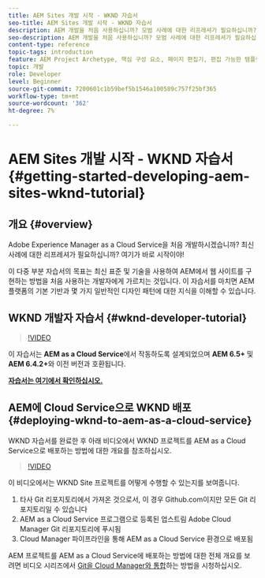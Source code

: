 ```yaml
---
title: AEM Sites 개발 시작 - WKND 자습서
seo-title: AEM Sites 개발 시작 - WKND 자습서
description: AEM 개발을 처음 사용하십니까? 모범 사례에 대한 리프레셔가 필요하십니까? 여기가 바로 시작이야! 이 다중 부분 자습서의 목표는 최신 표준 및 기술을 사용하여 AEM에서 웹 사이트를 구현하는 방법을 처음 사용하는 개발자에게 가르치는 것입니다.
seo-description: AEM 개발을 처음 사용하십니까? 모범 사례에 대한 리프레셔가 필요하십니까? 여기가 바로 시작이야! 이 다중 부분 자습서의 목표는 최신 표준 및 기술을 사용하여 AEM에서 웹 사이트를 구현하는 방법을 처음 사용하는 개발자에게 가르치는 것입니다.
content-type: reference
topic-tags: introduction
feature: AEM Project Archetype, 핵심 구성 요소, 페이지 편집기, 편집 가능한 템플릿
topic: 개발
role: Developer
level: Beginner
source-git-commit: 7200601c1b59bef5b1546a100589c757f25bf365
workflow-type: tm+mt
source-wordcount: '362'
ht-degree: 7%

---
```



# AEM Sites 개발 시작 - WKND 자습서{#getting-started-developing-aem-sites-wknd-tutorial}

## 개요 {#overview}

Adobe Experience Manager as a Cloud Service을 처음 개발하시겠습니까? 최신 사례에 대한 리프레셔가 필요하십니까? 여기가 바로 시작이야!

이 다중 부분 자습서의 목표는 최신 표준 및 기술을 사용하여 AEM에서 웹 사이트를 구현하는 방법을 처음 사용하는 개발자에게 가르치는 것입니다. 이 자습서를 마치면 AEM 플랫폼의 기본 기반과 몇 가지 일반적인 디자인 패턴에 대한 지식을 이해할 수 있습니다.

## WKND 개발자 자습서 {#wknd-developer-tutorial}

>[!VIDEO](https://video.tv.adobe.com/v/30476?quality=12&learn=on)

이 자습서는 **AEM as a Cloud Service**&#x200B;에서 작동하도록 설계되었으며 **AEM 6.5+** 및 **AEM 6.4.2+**&#x200B;와 이전 버전과 호환됩니다.

**[자습서는 여기에서 확인하십시오.](https://experienceleague.adobe.com/docs/experience-manager-learn/getting-started-wknd-tutorial-develop/overview.html)**

## AEM에 Cloud Service으로 WKND 배포{#deploying-wknd-to-aem-as-a-cloud-service}

WKND 자습서를 완료한 후 아래 비디오에서 WKND 프로젝트를 AEM as a Cloud Service으로 배포하는 방법에 대한 개요를 참조하십시오.

>[!VIDEO](https://video.tv.adobe.com/v/30191?quality=12&learn=on)

이 비디오에서는 WKND Site 프로젝트를 어떻게 수행할 수 있는지를 보여줍니다.

1. 타사 Git 리포지토리에서 가져온 것으로서, 이 경우 Github.com이지만 모든 Git 리포지토리일 수 있습니다
2. AEM as a Cloud Service 프로그램으로 등록된 업스트림 Adobe Cloud Manager Git 리포지토리에 푸시됨
3. Cloud Manager 파이프라인을 통해 AEM as a Cloud Service 환경으로 배포됨

AEM 프로젝트를 AEM as a Cloud Service에 배포하는 방법에 대한 전체 개요를 보려면 비디오 시리즈에서 [Git을 Cloud Manager와 통합](https://docs.adobe.com/content/help/en/experience-manager-cloud-manager/using/managing-code/setup-cloud-manager-git-integration.html)하는 방법을 시청하십시오.
